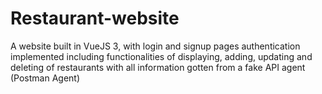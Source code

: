 # Restaurant-website
A website built in VueJS 3, with login and signup pages authentication implemented including functionalities of displaying, adding, updating and deleting of restaurants with all information gotten from a fake API agent (Postman Agent)
